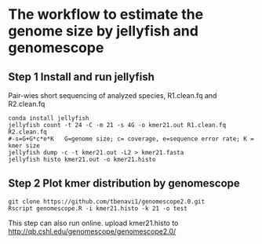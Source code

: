 # The workflow to estimate the genome size by jellyfish and genomescope

## Step 1 Install and run jellyfish
Pair-wies short sequencing of analyzed species, R1.clean.fq and R2.clean.fq

```
conda install jellyfish
jellyfish count -t 24 -C -m 21 -s 4G -o kmer21.out R1.clean.fq R2.clean.fq
#-s=G+G*c*e*K   G=genome size; c= coverage, e=sequence error rate; K = kmer size
jellyfish dump -c -t kmer21.out -L2 > kmer21.fasta
jellyfish histo kmer21.out -o kmer21.histo
```

## Step 2 Plot kmer distribution by genomescope
```
git clone https://github.com/tbenavi1/genomescope2.0.git 
Rscript genomescope.R -i kmer21.histo -k 21 -o test
```
This step can also run online. upload kmer21.histo to http://qb.cshl.edu/genomescope/genomescope2.0/
